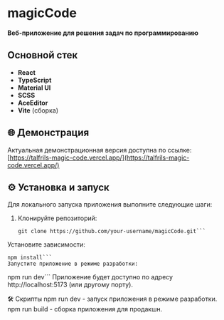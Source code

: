 # magicCode
**Веб-приложение для решения задач по программированию**

##  Основной стек
- **React**
- **TypeScript**
- **Material UI**
- **SCSS**
- **AceEditor**
- **Vite** (сборка)

## 🌐 Демонстрация
Актуальная демонстрационная версия доступна по ссылке: [https://talfrils-magic-code.vercel.app/](https://talfrils-magic-code.vercel.app/)

## ⚙️ Установка и запуск

Для локального запуска приложения выполните следующие шаги:

1. Клонируйте репозиторий:

   ```
   git clone https://github.com/your-username/magicCode.git```
Установите зависимости:

```
npm install```
Запустите приложение в режиме разработки:

```
npm run dev```
Приложение будет доступно по адресу http://localhost:5173 (или другому порту).

🛠️ Скрипты
npm run dev - запуск приложения в режиме разработки.
npm run build - сборка приложения для продакшн.